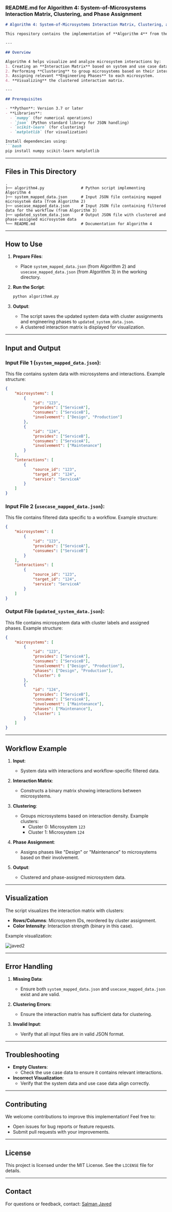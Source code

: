 ### README.md for Algorithm 4: System-of-Microsystems Interaction Matrix, Clustering, and Phase Assignment

```markdown
# Algorithm 4: System-of-Microsystems Interaction Matrix, Clustering, and Phase Assignment

This repository contains the implementation of **Algorithm 4** from the RAMI 4.0 Value Chain Analysis methodology. The algorithm constructs an interaction matrix for a system-of-microsystems, performs clustering to group microsystems based on interaction density, and assigns engineering phases to the microsystems.

---

## Overview

Algorithm 4 helps visualize and analyze microsystem interactions by:
1. Creating an **Interaction Matrix** based on system and use case data.
2. Performing **Clustering** to group microsystems based on their interactions.
3. Assigning relevant **Engineering Phases** to each microsystem.
4. **Visualizing** the clustered interaction matrix.

---

## Prerequisites

- **Python**: Version 3.7 or later
- **Libraries**:
  - `numpy` (for numerical operations)
  - `json` (Python standard library for JSON handling)
  - `scikit-learn` (for clustering)
  - `matplotlib` (for visualization)

Install dependencies using:
```bash
pip install numpy scikit-learn matplotlib
```

---

## Files in This Directory

```
.
├── algorithm4.py                # Python script implementing Algorithm 4
├── system_mapped_data.json      # Input JSON file containing mapped microsystem data (from Algorithm 2)
├── usecase_mapped_data.json     # Input JSON file containing filtered data for the workflow (from Algorithm 3)
├── updated_system_data.json     # Output JSON file with clustered and phase-assigned microsystem data
└── README.md                    # Documentation for Algorithm 4
```

---

## How to Use

1. **Prepare Files**:
   - Place `system_mapped_data.json` (from Algorithm 2) and `usecase_mapped_data.json` (from Algorithm 3) in the working directory.

2. **Run the Script**:
   ```bash
   python algorithm4.py
   ```

3. **Output**:
   - The script saves the updated system data with cluster assignments and engineering phases to `updated_system_data.json`.
   - A clustered interaction matrix is displayed for visualization.

---

## Input and Output

### Input File 1 (`system_mapped_data.json`):
This file contains system data with microsystems and interactions. Example structure:
```json
{
    "microsystems": [
        {
            "id": "123",
            "provides": ["ServiceA"],
            "consumes": ["ServiceB"],
            "involvement": ["Design", "Production"]
        },
        {
            "id": "124",
            "provides": ["ServiceB"],
            "consumes": ["ServiceA"],
            "involvement": ["Maintenance"]
        }
    ],
    "interactions": [
        {
            "source_id": "123",
            "target_id": "124",
            "service": "ServiceA"
        }
    ]
}
```

### Input File 2 (`usecase_mapped_data.json`):
This file contains filtered data specific to a workflow. Example structure:
```json
{
    "microsystems": [
        {
            "id": "123",
            "provides": ["ServiceA"],
            "consumes": ["ServiceB"]
        }
    ],
    "interactions": [
        {
            "source_id": "123",
            "target_id": "124",
            "service": "ServiceA"
        }
    ]
}
```

### Output File (`updated_system_data.json`):
This file contains microsystem data with cluster labels and assigned phases. Example structure:
```json
{
    "microsystems": [
        {
            "id": "123",
            "provides": ["ServiceA"],
            "consumes": ["ServiceB"],
            "involvement": ["Design", "Production"],
            "phases": ["Design", "Production"],
            "cluster": 0
        },
        {
            "id": "124",
            "provides": ["ServiceB"],
            "consumes": ["ServiceA"],
            "involvement": ["Maintenance"],
            "phases": ["Maintenance"],
            "cluster": 1
        }
    ]
}
```

---

## Workflow Example

1. **Input**:
   - System data with interactions and workflow-specific filtered data.

2. **Interaction Matrix**:
   - Constructs a binary matrix showing interactions between microsystems.

3. **Clustering**:
   - Groups microsystems based on interaction density. Example clusters:
     - Cluster 0: Microsystem `123`
     - Cluster 1: Microsystem `124`

4. **Phase Assignment**:
   - Assigns phases like "Design" or "Maintenance" to microsystems based on their involvement.

5. **Output**:
   - Clustered and phase-assigned microsystem data.

---

## Visualization

The script visualizes the interaction matrix with clusters:

- **Rows/Columns**: Microsystem IDs, reordered by cluster assignment.
- **Color Intensity**: Interaction strength (binary in this case).

Example visualization:


![javed2](https://github.com/user-attachments/assets/2e2c2b0c-7a0a-412e-aa80-277391e77e63)

---

## Error Handling

1. **Missing Data**:
   - Ensure both `system_mapped_data.json` and `usecase_mapped_data.json` exist and are valid.

2. **Clustering Errors**:
   - Ensure the interaction matrix has sufficient data for clustering.

3. **Invalid Input**:
   - Verify that all input files are in valid JSON format.

---

## Troubleshooting

- **Empty Clusters**:
  - Check the use case data to ensure it contains relevant interactions.
- **Incorrect Visualization**:
  - Verify that the system data and use case data align correctly.

---

## Contributing

We welcome contributions to improve this implementation! Feel free to:
- Open issues for bug reports or feature requests.
- Submit pull requests with your improvements.

---

## License

This project is licensed under the MIT License. See the `LICENSE` file for details.

---

## Contact

For questions or feedback, contact:
[Salman Javed](mailto:salman.jvd@gmail.com)
```
